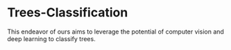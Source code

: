 # Trees-Classification
This endeavor of ours aims to leverage the potential of computer vision and deep learning to classify trees.
